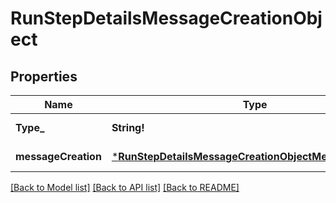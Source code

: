 # RunStepDetailsMessageCreationObject

## Properties
Name | Type | Description | Notes
------------ | ------------- | ------------- | -------------
**Type_** | **String!** | Always &#x60;message_creation&#x60;. | [default to null]
**messageCreation** | [***RunStepDetailsMessageCreationObjectMessageCreation**](RunStepDetailsMessageCreationObject_message_creation.md) |  | [default to null]

[[Back to Model list]](../README.md#documentation-for-models) [[Back to API list]](../README.md#documentation-for-api-endpoints) [[Back to README]](../README.md)


